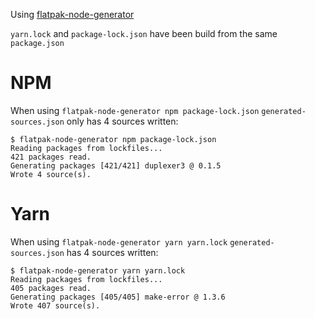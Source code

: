 Using [flatpak-node-generator](https://github.com/flatpak/flatpak-builder-tools/tree/master/node)

`yarn.lock` and `package-lock.json` have been build from the same `package.json`

# NPM

When using `flatpak-node-generator npm package-lock.json` `generated-sources.json` only has 4 sources written:

```console
$ flatpak-node-generator npm package-lock.json
Reading packages from lockfiles...
421 packages read.
Generating packages [421/421] duplexer3 @ 0.1.5                                                                                                                                                                                         
Wrote 4 source(s).
```

# Yarn

When using `flatpak-node-generator yarn yarn.lock` `generated-sources.json` has 4 sources written:

```console
$ flatpak-node-generator yarn yarn.lock
Reading packages from lockfiles...
405 packages read.
Generating packages [405/405] make-error @ 1.3.6                                                                                                                                                                                        
Wrote 407 source(s).
```
